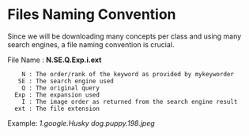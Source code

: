 # Files Naming Convention
Since we will be downloading many concepts per class and using many search engines, a file naming
convention is crucial.

File Name : **N.SE.Q.Exp.i.ext**

        N : The order/rank of the keyword as provided by mykeyworder
       SE : The search engine used
        Q : The original query
      Exp : The expansion used
        I : The image order as returned from the search engine result
      ext : The file extension

Example: *1.google.Husky dog.puppy.198.jpeg*

